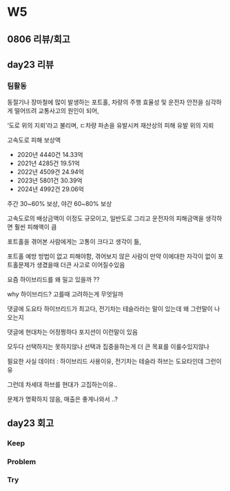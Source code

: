 # W5

## 0806 리뷰/회고

## day23 리뷰

### 팀활동
동절기나 장마철에 많이 발생하는 포트홀, 차량의 주행 효율성 및 운전자 안전을 심각하게 떨어뜨려 교통사고의 원인이 되어,

‘도로 위의 지뢰’라고 불리며, ㄷ차량 파손을 유발시켜 재산상의 피해 유발 위의 지뢰

고속도로 피해 보상액
- 2020년 4440건 14.33억
- 2021년 4285건 19.51억
- 2022년 4509건 24.94억
- 2023년 5801건 30.39억
- 2024년 4992건 29.06억

주간 30~60% 보상, 야간 60~80% 보상

고속도로의 배상금액이 이정도 규모이고, 일반도로 그리고 운전자의 피해금액을 생각하면 훨씬 피해액이 큼

포트홀을 겪어본 사람에게는 고통이 크다고 생각이 듦, 

포트홀 예방 방법이 없고 피해야함, 겪어보지 않은 사람이 만약 이에대한 자각이 없이 포트홀문제가 생겼을때 더큰 사고로 이어질수있음

요즘 하이브리드를 왜 밀고 있을까 ??

why 하이브리드? 고를때 고려하는게 무엇일까

댓글에 도요타 하이브리드가 최고다, 전기차는 테슬라라는 말이 있는데 왜 그런말이 나오는지

댓글에 현대차는 어정쩡하다 포지션이 이런말이 있음

모두다 선택하지는 못하지않나 선택과 집중을하는게 더 큰 목표를 이룰수있지않나

필요한 사실 데이터 : 하이브리드 사용이유, 전기차는 테슬라 하브는 도요타인데 그런이유

그런데 차세대 하브를 현대가 고집하는이유.. 

문제가 명확하지 않음, 매출은 좋게나와서 ..?

## day23 회고

### Keep

### Problem

### Try
